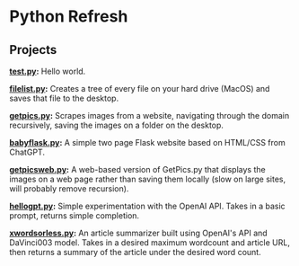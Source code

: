 # Python Refresh
## Projects
**[test.py](test.py):** Hello world.

**[filelist.py](filelist.py):** Creates a tree of every file on your hard drive (MacOS) and saves that file to the desktop.

**[getpics.py](getpics.py):** Scrapes images from a website, navigating through the domain recursively, saving the images on a folder on the desktop.

**[babyflask.py](babyflask.py):** A simple two page Flask website based on HTML/CSS from ChatGPT.

**[getpicsweb.py](getpicsweb.py):** A web-based version of GetPics.py that displays the images on a web page rather than saving them locally (slow on large sites, will probably remove recursion).

**[hellogpt.py](hellogpt.py):** Simple experimentation with the OpenAI API. Takes in a basic prompt, returns simple completion.

**[xwordsorless.py](xwordsorless.py):** An article summarizer built using OpenAI's API and DaVinci003 model. Takes in a desired maximum wordcount and article URL, then returns a summary of the article under the desired word count.
